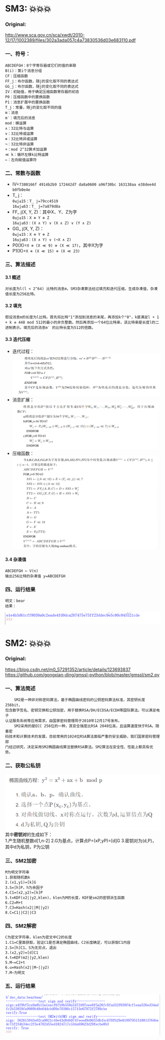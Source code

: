 # SM3: :boom::boom::boom:
### Original:<br>
http://www.sca.gov.cn/sca/xwdt/2010-12/17/1002389/files/302a3ada057c4a73830536d03e683110.pdf
### 一、符号：
    ABCDEFGH：8个字寄存器或它们的值的串联
    B(i)：第i个消息分组
    CF：压缩函数
    FF_j：布尔函数，随j的变化取不同的表达式
    GG_j：布尔函数，随j的变化取不同的表达式
    IV：初始值，用于确定压缩函数寄存器的初态
    P0：压缩函数中的置换函数
    P1：消息扩展中的置换函数
    T_j：常量，随j的变化取不同的值
    m：消息
    m′：填充后的消息
    mod：模运算
    ∧：32比特与运算
    ∨：32比特或运算
    ⊕：32比特异或运算
    ¬：32比特非运算
    +：mod 2^32算术加运算
    ≪ k：循环左移k比特运算
    ←：左向赋值运算符
### 二、常数与函数
* IV=`7380166f 4914b2b9 172442d7 da8a0600 a96f30bc 163138aa e38dee4d b0fb0e4e`
* T_ j：<br>
    `0≤j≤15：T_ j=79cc4519`<br>
    `16≤j≤63：T_ j=7a879d8a`
* FF_ j(X, Y, Z)：其中X、Y、Z为字<br>
    `0≤j≤15：X ⊕ Y ⊕ Z`<br>
    `16≤j≤63：(X ∧ Y) ∨ (X ∧ Z) ∨ (Y ∧ Z)`   
* GG_ j(X, Y, Z)：<br>
    `0≤j≤15：X ⊕ Y ⊕ Z`<br>
    `16≤j≤63：(X ∧ Y) ∨ (¬X ∧ Z)`
* P0(X)=`X ⊕ (X ≪ 9) ⊕ (X ≪ 17)`，其中X为字
* P1(X)=`X ⊕ (X ≪ 15) ⊕ (X ≪ 23)`
### 三、算法描述
#### 3.1 概述
    对长度为l(l < 2^64) 比特的消息m，SM3杂凑算法经过填充和迭代压缩，生成杂凑值，杂凑值长度为256比特。
#### 3.2 填充
    假设消息m的长度为l比特。首先将比特"1"添加到消息的末尾，再添加k个"0"，k是满足l + 1 + k ≡ 448 mod 512的最小的非负整数。然后再添加一个64位比特串，该比特串是长度l的二进制表示。填充后的消息m′ 的比特长度为512的倍数。
#### 3.3 迭代压缩
* 迭代过程：
![error](pictures/pic1.png "迭代过程")
* 消息扩展：
![error](pictures/pic2.png "消息扩展")
* 压缩函数：
![error](pictures/pic3.png "压缩函数")
#### 3.4 杂凑值
    ABCDEFGH ← V(n)
    输出256比特的杂凑值 y=ABCDEFGH
### 四、运行结果
    明文：bear
    结果：
![error](pictures/pic5.png "sm3结果")

# SM2: :boom::boom::boom:
### Original:<br>
https://blog.csdn.net/m0_57291352/article/details/123693837<br>
https://github.com/gongxian-ding/gmssl-python/blob/master/gmssl/sm2.py
### 一、算法简述
        SM2是一种非对称密码算法，基于椭圆曲线密码的公钥密码算法标准，其密钥长度256bit，
    包含数字签名、密钥交换和公钥加密，用于替换RSA/DH/ECDSA/ECDH等国际算法。可以满足电子
    认证服务系统等应用需求，由国家密码管理局于2010年12月17号发布。
        SM2采用的是ECC 256位的一种，其安全强度比RSA 2048位高，且运算速度快于RSA。随着密
    码技术和计算技术的发展，目前常用的1024位RSA算法面临严重的安全威胁，我们国家密码管理部
    门经过研究，决定采用SM2椭圆曲线算法替换RSA算法。SM2算法在安全性、性能上都具有优势。
### 二、获取公私钥
![error](pictures/pic4.png "获取公私钥")
    其中**密钥对**的生成如下：<br>
    1.产生随机整数d[1,n-2]
    2.G为基点，计算点P=(xP,yP)=[d]G
    3.密钥对为(d,P)，其中d为私钥，P为公钥
### 三、SM2加密
    M为明文字符串
    1.获取随机数k
    2.(x1,y1)=[k]G
    3.S=[h]P，h为余因子
    4.C1=(x2,y2)=[k]P
    5.t=KDF(x2||y2,klen)，klen为M的长度，KDF是sm2的密钥派生函数
    6.C2=M+t
    7.C3=Hash(x2||M||y2)
    8.C=C1||C2||C3
### 四、SM2解密
    C为密文字符串，klen为密文中C2的长度
    1.C1=C里面获取，验证C1是否满足椭圆曲线，C2长度确定，可以获取C1内容
    2.S=[h]C1，S为无穷点，退出
    3.(x2,y2)=[d]C1
    4.t=KDF(m2||y2,klen)
    5.M~=C2+t
    6.u=Hash(x2||M~||y2)
    7.M~为明文
### 五、运行结果
![error](pictures/pic6.png "sm2结果")
